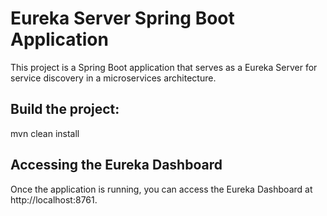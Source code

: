 # Eureka Server Spring Boot Application

This project is a Spring Boot application that serves as a Eureka Server for service discovery in a microservices architecture.
## Build the project: 
mvn clean install

## Accessing the Eureka Dashboard
Once the application is running, you can access the Eureka Dashboard at http://localhost:8761.

